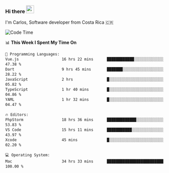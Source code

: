 ### Hi there <img src="https://media.giphy.com/media/hvRJCLFzcasrR4ia7z/giphy.gif" width="25px" height="25px">

I'm Carlos, Software developer from Costa Rica 🇨🇷

[//]: # (<a href="https://app.daily.dev/carum98"><img src="https://github.com/carum98/carum98/blob/main/devcard.svg" width="400" alt="Carlos Umaña Acevedo's Dev Card"/></a>)


<!--START_SECTION:waka-->
![Code Time](http://img.shields.io/badge/Code%20Time-12%2C792%20hrs%2039%20mins-blue)

📊 **This Week I Spent My Time On** 

```text
💬 Programming Languages: 
Vue.js                   16 hrs 22 mins      ████████████░░░░░░░░░░░░░   47.38 % 
Dart                     9 hrs 45 mins       ███████░░░░░░░░░░░░░░░░░░   28.22 % 
JavaScript               2 hrs               █░░░░░░░░░░░░░░░░░░░░░░░░   05.82 % 
TypeScript               1 hr 40 mins        █░░░░░░░░░░░░░░░░░░░░░░░░   04.86 % 
YAML                     1 hr 32 mins        █░░░░░░░░░░░░░░░░░░░░░░░░   04.47 % 

🔥 Editors: 
PhpStorm                 18 hrs 36 mins      █████████████░░░░░░░░░░░░   53.83 % 
VS Code                  15 hrs 11 mins      ███████████░░░░░░░░░░░░░░   43.97 % 
Xcode                    45 mins             █░░░░░░░░░░░░░░░░░░░░░░░░   02.20 % 

💻 Operating System: 
Mac                      34 hrs 33 mins      █████████████████████████   100.00 % 
```


<!--END_SECTION:waka-->
